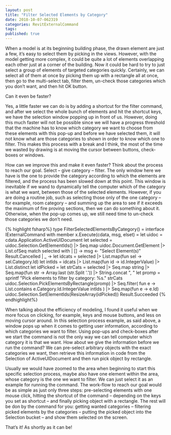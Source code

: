 ```yaml
---
layout: post
title: "Filter Selected Elements by Category"
date: 2018-10-07-062319 
categories: RevitExternalCommand
tags: 
published: true
---
```

When a model is at its beginning building phase, the drawn element are just a few, it’s easy to select them by picking in the views. However, with the model getting more complex, it could be quite a lot of elements overlapping each other just at a corner of the building. Now it could be hard to try to just select a group of elements of targeted categories quickly. Certainly, we can select all of them at once by picking them up with a rectangle all at once, then go to the multi-select tab, filter them, un-check those categories which you don’t want, and then hit OK button.

Can it even be faster?

Yes, a little faster we can do is by adding a shortcut for the filter command, and after we select the whole bunch of elements and hit the shortcut keys, we have the selection window popping up in front of us. However, doing this much faster will not be possible since we will have a progress threshold that the machine has to know which category we want to choose from these elements with this pop-up and before we have selected them, it will not know what are those categories to shown in order to know which one to filter. This makes this process with a break and I think, the most of the time we wasted by drawing is at moving the cursor between buttons, check-boxes or windows.

How can we improve this and make it even faster? Think about the process to reach our goal. Select – give category – filter. The only window here we have is the one to provide the category according to which the elements are filtered, and the process has been slowed down at this point. This window is inevitable if we wand to dynamically tell the computer which of the category is what we want, between those of the selected elements. However, if you are doing a routine job, such as selecting those only of the one category – for example, room category – and summing up the area to see if it exceeds the maximum of fire proving sections, then we can do something about it. Otherwise, when the pop-up comes up, we still need time to un-check those categories we don’t need.

{% highlight fsharp%}
type FilterSelectedElementsByCategory() =
  interface IExternalCommand with
    member x.Execute(cdata, msg, elset) =
      let uidoc = cdata.Application.ActiveUIDocument
      let selected = uidoc.Selection.GetElementIds() |> Seq.map uidoc.Document.GetElement |> List.ofSeq
      match selected with
      | [] ->
        msg <- "Select Element(s)"
        Result.Cancelled
      | _ ->
        let idcats =
            selected |> List.map(fun sel -> sel.Category.Id)
        let intIds =
            idcats |> List.map(fun id -> id.IntegerValue) |> List.distinct
        let idPicked =
          let strCats = selected |> Seq.map string |> Seq.map(fun str -> Array.last (str.Split '.')) |> String.concat ", "
          let promp = 
            sprintf "Pick elements to filter by category: %s." strCats
          uidoc.Selection.PickElementsByRectangle(promp)
          |> Seq.filter(
            fun e -> List.contains e.Category.Id.IntegerValue intIds
          )
          |> Seq.map(fun e -> e.Id)
        uidoc.Selection.SetElementIds(ResizeArray<ElementId>(idPicked))
        Result.Succeeded
{% endhighlight%}

When talking about the efficiency of modeling, I found it useful when we more focus on clicking, for example, keys and mouse buttons, and less on moving cursor around. In this selection process example, as said above, a window pops up when it comes to getting user information, according to which categories we want to filter. Using pop-ups and check-boxes after we start the command is not the only way we can tell computer which category it is that we want. How about we give the information before we run the command? We can pre-select arbitrary objects with the exact categories we want, then retrieve this information in code from the Selection of ActiveUIDocument and then run pick object by rectangle.

Usually we would have zoomed to the area when beginning to start this specific selection process, maybe also have one element within the area, whose category is the one we want to filter. We can just select it as an example for running the command. The work-flow to reach our goal would be as simple as just only three steps: pre-selecting elements with one mouse click, hitting the shortcut of the command – depending on the keys you set as shortcut – and finally picking object with a rectangle. The rest will be don by the command for you: getting wanted categories – filtering picked elements by the categories – putting the picked object into the Selection bucket – and show them selected on the screen.

That’s it! As shortly as it can be!